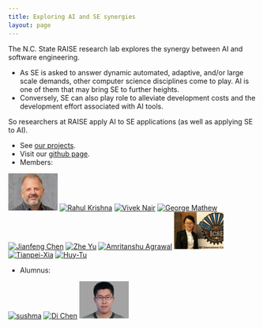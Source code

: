 ```yaml
---
title: Exploring AI and SE synergies
layout: page
---
```


The N.C. State RAISE research lab explores the synergy between AI and
software engineering.

+ As SE is asked to answer
  dynamic automated, adaptive, and/or large scale
  demands, other computer science disciplines come to
  play. AI is one of them that may bring SE to further
  heights.
+ Conversely, SE can also play role to
  alleviate development costs and the development
  effort associated with AI tools.

So researchers at RAISE apply AI to SE applications (as well as
applying SE to AI).

+ See [our projects](projects).
+ Visit our [github page](https://github.com/ai-se).
+ Members:

<a href="/people/2014/08/15/Tim-Menzies/"> <img src="/img/timm.png" alt="Tim Menzies" height="75" ></a>
<a href="/people/2014/10/04/Rahul-Krishna/"> <img src="/img/rahlk.jpg" alt="Rahul Krishna" height="75" ></a>
<a href="/people/2014/10/15/Vivek-Nair/"> <img src="/img/vivek.jpg" alt="Vivek Nair" height="75" ></a>
<a href="/people/2014/12/30/George-Mathew/"> <img src="https://avatars0.githubusercontent.com/u/5582924?v=3&s=460" alt="George Mathew" height="75" ></a>
<a href="/people/2015/08/15/Jianfeng-Chen/"> <img src="/img/chen.jpg" alt="Jianfeng Chen" height="75" ></a>
<a href="/people/2015/08/30/Zhe-Yu/"> <img src="/img/Zhe.jpg" alt="Zhe Yu" height="75"  ></a>
<a href="/people/2015/09/01/Amritanshu-Agrawal/"> <img src="http://static.wixstatic.com/media/1bf308_01e141375f454173b368feb66f3ee865.png_srz_p_325_348_75_22_0.50_1.20_0.00_png_srz" alt="Amritanshu Agrawal" height="75" ></a>
<a href="/people/2017/09/03/Junjie-Wang/"> <img src="/img/wang.jpg" alt="Junjie wang" height="75" ></a>
<a href="/people/2017/09/01/Tianpei-Xia/"> <img src="/img/xia.jpg" alt="Tianpei-Xia" height="75" ></a>
<a href="/people/2017/09/02/Huy-Tu/"> <img src="/img/huy.jpg" alt="Huy-Tu" height="75"></a>

+ Alumnus:

<a href="/people/2015/05/13/Sushma-ravichandran/"> <img src="/img/sushma.jpg" alt="sushma" height="75"></a>
<a href="/people/2016/01/20/Di-Chen/"> <img src="/img/jack.jpg" alt="Di Chen" height="75" ></a>
<a href="/people/2014/09/30/Wei-Fu/"> <img src="/img/wei.jpg" alt="Wei FU" height="75" ></a>


<!-- You can find us at **EB2- 3240** at N.C. State's centennial campus.
<a href="/img/labpic.JPG"><img src="/img/labpic.JPG" alt="Lab Picture" height="200" width="450"></a> -->
